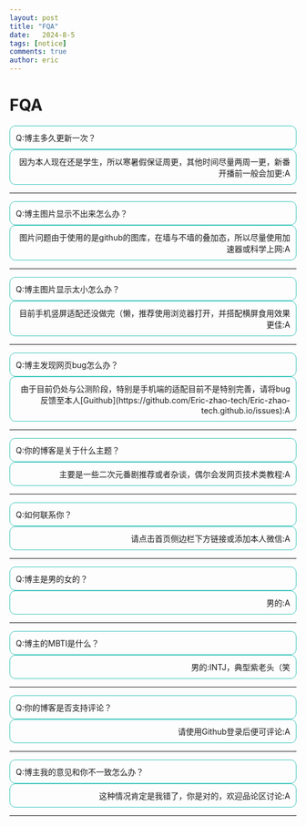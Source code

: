 ```yaml
---
layout: post
title: "FQA"
date:   2024-8-5
tags: [notice]
comments: true
author: eric
---
```


<!-- more -->

<style>
   .rounded-box {
    border: 1px solid #39c5bb;
    border-radius: 10px; /* 设置圆角半径，可以根据需要调整 */
    padding: 10px; /* 可选：设置内边距 */
    }
    .right-align {
    text-align: right;
    }
</style>


# FQA

<div class="rounded-box">
Q:博主多久更新一次？
</div>

<div class="rounded-box right-align">
因为本人现在还是学生，所以寒暑假保证周更，其他时间尽量两周一更，新番开播前一般会加更:A
</div>

<hr>

<div class="rounded-box">
Q:博主图片显示不出来怎么办？
</div>

<div class="rounded-box right-align">
图片问题由于使用的是github的图库，在墙与不墙的叠加态，所以尽量使用加速器或科学上网:A
</div>

<hr>

<div class="rounded-box">
Q:博主图片显示太小怎么办？
</div>

<div class="rounded-box right-align">
目前手机竖屏适配还没做完（懒，推荐使用浏览器打开，并搭配横屏食用效果更佳:A
</div>

<hr>

<div class="rounded-box">
Q:博主发现网页bug怎么办？
</div>

<div class="rounded-box right-align">
由于目前仍处与公测阶段，特别是手机端的适配目前不是特别完善，请将bug反馈至本人[Guithub](https://github.com/Eric-zhao-tech/Eric-zhao-tech.github.io/issues):A
</div>

<hr>

<div class="rounded-box">
Q:你的博客是关于什么主题？
</div>

<div class="rounded-box right-align">
主要是一些二次元番剧推荐或者杂谈，偶尔会发网页技术类教程:A
</div>

<hr>

<div class="rounded-box">
Q:如何联系你？
</div>

<div class="rounded-box right-align">
请点击首页侧边栏下方链接或添加本人微信:A
</div>

<hr>

<div class="rounded-box">
Q:博主是男的女的？
</div>

<div class="rounded-box right-align">
男的:A
</div>

<hr>

<div class="rounded-box">
Q:博主的MBTI是什么？
</div>

<div class="rounded-box right-align">
男的:INTJ，典型紫老头（笑
</div>

<hr>

<div class="rounded-box">
Q:你的博客是否支持评论？
</div>

<div class="rounded-box right-align">
请使用Github登录后便可评论:A
</div>

<hr>

<div class="rounded-box">
Q:博主我的意见和你不一致怎么办？
</div>

<div class="rounded-box right-align">
这种情况肯定是我错了，你是对的，欢迎品论区讨论:A
</div>

<hr>
